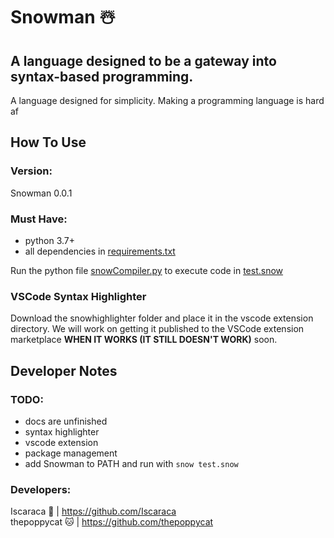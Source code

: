 # Snowman ☃️
## A language designed to be a gateway into syntax-based programming.

A language designed for simplicity.
Making a programming language is hard af


## How To Use
### Version:
Snowman 0.0.1

### Must Have: 
- python 3.7+
- all dependencies in [requirements.txt](requirements.txt)

Run the python file [snowCompiler.py](snowCompiler/snowCompiler.py) to execute code in [test.snow](snowCompiler/test.snow)

### VSCode Syntax Highlighter
Download the snowhighlighter folder and place it in the vscode extension directory. We will work on getting it published to the VSCode extension marketplace **WHEN IT WORKS (IT STILL DOESN'T WORK)** soon.

## Developer Notes
### TODO:
- docs are unfinished
- syntax highlighter
- vscode extension
- package management
- add Snowman to PATH and run with ``snow test.snow``

### Developers:
Iscaraca 🐼    | https://github.com/Iscaraca <br />
thepoppycat 🐱 | https://github.com/thepoppycat
